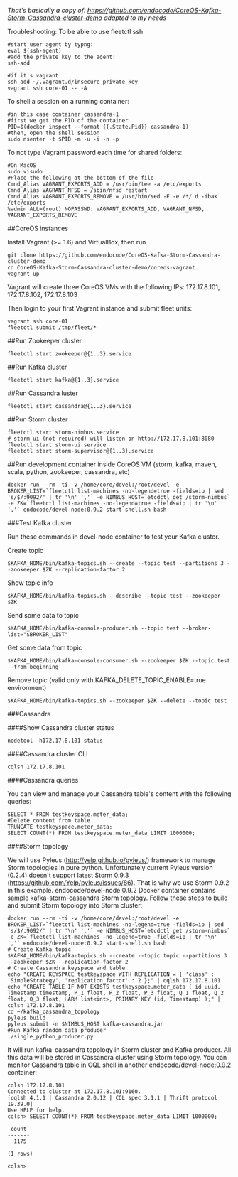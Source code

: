 *That's basically a copy of: https://github.com/endocode/CoreOS-Kafka-Storm-Cassandra-cluster-demo adapted to my needs*

Troubleshooting:
To be able to use fleetctl ssh 
```
#start user agent by typng:
eval $(ssh-agent)
#add the private key to the agent:
ssh-add

#if it's vagrant:
ssh-add ~/.vagrant.d/insecure_private_key
vagrant ssh core-01 -- -A
```

To shell a session on a running container:
```
#in this case container cassandra-1
#first we get the PID of the container
PID=$(docker inspect --format {{.State.Pid}} cassandra-1)
#then, open the shell session
sudo nsenter -t $PID -m -u -i -n -p
```
To not type Vagrant password each time for shared folders:
```
#On MacOS
sudo visudo
#Place the following at the bottom of the file
Cmnd_Alias VAGRANT_EXPORTS_ADD = /usr/bin/tee -a /etc/exports
Cmnd_Alias VAGRANT_NFSD = /sbin/nfsd restart
Cmnd_Alias VAGRANT_EXPORTS_REMOVE = /usr/bin/sed -E -e /*/ d -ibak /etc/exports
%admin ALL=(root) NOPASSWD: VAGRANT_EXPORTS_ADD, VAGRANT_NFSD, VAGRANT_EXPORTS_REMOVE
```


##CoreOS instances

Install Vagrant (>= 1.6) and VirtualBox, then run

```
git clone https://github.com/endocode/CoreOS-Kafka-Storm-Cassandra-cluster-demo
cd CoreOS-Kafka-Storm-Cassandra-cluster-demo/coreos-vagrant
vagrant up
```

Vagrant will create three CoreOS VMs with the following IPs: 172.17.8.101, 172.17.8.102, 172.17.8.103

Then login to your first Vagrant instance and submit fleet units:
```
vagrant ssh core-01
fleetctl submit /tmp/fleet/*
```

##Run Zookeeper cluster

```
fleetctl start zookeeper@{1..3}.service
```

##Run Kafka cluster

```
fleetctl start kafka@{1..3}.service
```

##Run Cassandra luster

```
fleetctl start cassandra@{1..3}.service
```

##Run Storm cluster

```
fleetctl start storm-nimbus.service
# storm-ui (not required) will listen on http://172.17.8.101:8080
fleetctl start storm-ui.service
fleetctl start storm-supervisor@{1..3}.service
```

##Run development container inside CoreOS VM (storm, kafka, maven, scala, python, zookeeper, cassandra, etc)

```docker run --rm -ti -v /home/core/devel:/root/devel -e BROKER_LIST=`fleetctl list-machines -no-legend=true -fields=ip | sed 's/$/:9092/' | tr '\n' ','` -e NIMBUS_HOST=`etcdctl get /storm-nimbus` -e ZK=`fleetctl list-machines -no-legend=true -fields=ip | tr '\n' ','` endocode/devel-node:0.9.2 start-shell.sh bash```

###Test Kafka cluster

Run these commands in devel-node container to test your Kafka cluster.

Create topic

```$KAFKA_HOME/bin/kafka-topics.sh --create --topic test --partitions 3 --zookeeper $ZK --replication-factor 2```

Show topic info

```$KAFKA_HOME/bin/kafka-topics.sh --describe --topic test --zookeeper $ZK```

Send some data to topic

```$KAFKA_HOME/bin/kafka-console-producer.sh --topic test --broker-list="$BROKER_LIST"```

Get some data from topic

```$KAFKA_HOME/bin/kafka-console-consumer.sh --zookeeper $ZK --topic test --from-beginning```

Remove topic (valid only with KAFKA_DELETE_TOPIC_ENABLE=true environment)

```$KAFKA_HOME/bin/kafka-topics.sh --zookeeper $ZK --delete --topic test```

###Cassandra

####Show Cassandra cluster status

```nodetool -h172.17.8.101 status```

####Cassandra cluster CLI


```cqlsh 172.17.8.101```

####Cassandra queries

You can view and manage your Cassandra table's content with the following queries:

```
SELECT * FROM testkeyspace.meter_data;
#Delete content from table
TRUNCATE testkeyspace.meter_data;
SELECT COUNT(*) FROM testkeyspace.meter_data LIMIT 1000000;
```

####Storm topology

We will use Pyleus (http://yelp.github.io/pyleus/) framework to manage Storm topologies in pure python. Unfortunately current Pyleus version (0.2.4) doesn't support latest Storm 0.9.3 (https://github.com/Yelp/pyleus/issues/86). That is why we use Storm 0.9.2 in this example.
endocode/devel-node:0.9.2 Docker container contains sample kafka-storm-cassandra Storm topology. Follow these steps to build and submit Storm topology into Storm cluster:

```
docker run --rm -ti -v /home/core/devel:/root/devel -e BROKER_LIST=`fleetctl list-machines -no-legend=true -fields=ip | sed 's/$/:9092/' | tr '\n' ','` -e NIMBUS_HOST=`etcdctl get /storm-nimbus` -e ZK=`fleetctl list-machines -no-legend=true -fields=ip | tr '\n' ','` endocode/devel-node:0.9.2 start-shell.sh bash
# Create Kafka topic
$KAFKA_HOME/bin/kafka-topics.sh --create --topic topic --partitions 3 --zookeeper $ZK --replication-factor 2
# Create Cassandra keyspace and table
echo "CREATE KEYSPACE testkeyspace WITH REPLICATION = { 'class' : 'SimpleStrategy', 'replication_factor' : 2 };" | cqlsh 172.17.8.101
echo "CREATE TABLE IF NOT EXISTS testkeyspace.meter_data ( id uuid, Timestamp timestamp, P_1 float, P_2 float, P_3 float, Q_1 float, Q_2 float, Q_3 float, HARM list<int>, PRIMARY KEY (id, Timestamp) );" | cqlsh 172.17.8.101
cd ~/kafka_cassandra_topology
pyleus build
pyleus submit -n $NIMBUS_HOST kafka-cassandra.jar
#Run Kafka random data producer
./single_python_producer.py
```

It will run kafka-cassandra topology in Storm cluster and Kafka producer. All this data will be stored in Cassandra cluster using Storm topology. You can monitor Cassandra table in CQL shell in another endocode/devel-node:0.9.2 container:

```
cqlsh 172.17.8.101
Connected to cluster at 172.17.8.101:9160.
[cqlsh 4.1.1 | Cassandra 2.0.12 | CQL spec 3.1.1 | Thrift protocol 19.39.0]
Use HELP for help.
cqlsh> SELECT COUNT(*) FROM testkeyspace.meter_data LIMIT 1000000;

 count
-------
  1175

(1 rows)

cqlsh>
```
